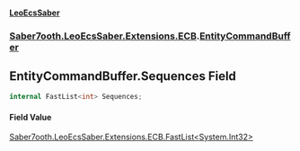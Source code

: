 #### [LeoEcsSaber](index.md 'index')
### [Saber7ooth.LeoEcsSaber.Extensions.ECB](Saber7ooth.LeoEcsSaber.Extensions.ECB.md 'Saber7ooth.LeoEcsSaber.Extensions.ECB').[EntityCommandBuffer](EntityCommandBuffer.md 'Saber7ooth.LeoEcsSaber.Extensions.ECB.EntityCommandBuffer')

## EntityCommandBuffer.Sequences Field

```csharp
internal FastList<int> Sequences;
```

#### Field Value
[Saber7ooth.LeoEcsSaber.Extensions.ECB.FastList&lt;](FastList_T_.md 'Saber7ooth.LeoEcsSaber.Extensions.ECB.FastList<T>')[System.Int32](https://docs.microsoft.com/en-us/dotnet/api/System.Int32 'System.Int32')[&gt;](FastList_T_.md 'Saber7ooth.LeoEcsSaber.Extensions.ECB.FastList<T>')